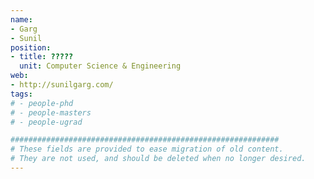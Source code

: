 ```yaml
---
name:
- Garg
- Sunil
position:
- title: ?????
  unit: Computer Science & Engineering
web:
- http://sunilgarg.com/
tags:
# - people-phd
# - people-masters
# - people-ugrad

############################################################
# These fields are provided to ease migration of old content.
# They are not used, and should be deleted when no longer desired.
---
```

